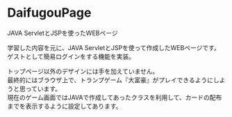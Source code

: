 # DaifugouPage
JAVA ServletとJSPを使ったWEBページ

学習した内容を元に、JAVA ServletとJSPを使って作成したWEBページです。  
ゲストとして簡易ログインをする機能を実装。  
  
トップページ以外のデザインには手を加えていません。  
最終的にはブラウザ上で、トランプゲーム『大富豪』がプレイできるようにしようと思っています。  
現在のゲーム画面ではJAVAで作成してあったクラスを利用して、カードの配布までを表示するように設定してあります。  
